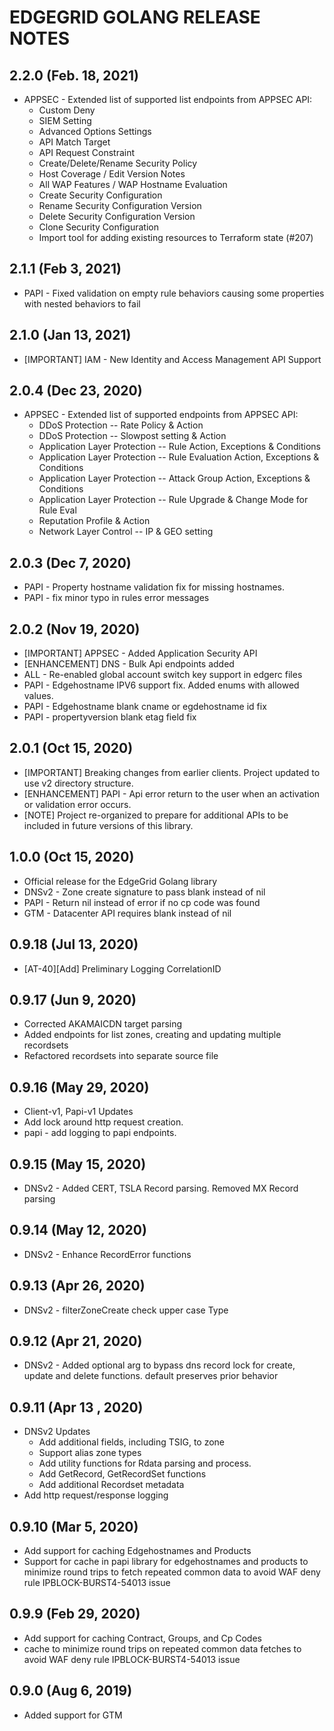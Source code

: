 # EDGEGRID GOLANG RELEASE NOTES

## 2.2.0 (Feb. 18, 2021)
* APPSEC - Extended list of supported list endpoints from APPSEC API:
  * Custom Deny
  * SIEM Setting
  * Advanced Options Settings
  * API Match Target
  * API Request Constraint
  * Create/Delete/Rename Security Policy
  * Host Coverage / Edit Version Notes
  * All WAP Features / WAP Hostname Evaluation
  * Create Security Configuration
  * Rename Security Configuration Version
  * Delete Security Configuration Version
  * Clone Security Configuration
  * Import tool for adding existing resources to Terraform state (#207)

## 2.1.1 (Feb 3, 2021)
* PAPI - Fixed validation on empty rule behaviors causing some properties with nested behaviors to fail

## 2.1.0 (Jan 13, 2021)
* [IMPORTANT] IAM - New Identity and Access Management API Support

## 2.0.4 (Dec 23, 2020)
* APPSEC - Extended list of supported endpoints from APPSEC API:
  * DDoS Protection -- Rate Policy & Action
  * DDoS Protection -- Slowpost setting & Action
  * Application Layer Protection -- Rule Action, Exceptions & Conditions
  * Application Layer Protection -- Rule Evaluation Action, Exceptions & Conditions
  * Application Layer Protection -- Attack Group Action, Exceptions & Conditions
  * Application Layer Protection -- Rule Upgrade & Change Mode for Rule Eval
  * Reputation Profile & Action
  * Network Layer Control -- IP & GEO setting

## 2.0.3 (Dec 7, 2020)
* PAPI - Property hostname validation fix for missing hostnames.  
* PAPI - fix minor typo in rules error messages

## 2.0.2 (Nov 19, 2020)
* [IMPORTANT] APPSEC - Added Application Security API
* [ENHANCEMENT] DNS - Bulk Api endpoints added
* ALL - Re-enabled global account switch key support in edgerc files
* PAPI - Edgehostname IPV6 support fix.  Added enums with allowed values.
* PAPI - Edgehostname blank cname or egdehostname id fix
* PAPI - propertyversion blank etag field fix

## 2.0.1 (Oct 15, 2020)
* [IMPORTANT] Breaking changes from earlier clients. Project updated to use v2 directory structure.
* [ENHANCEMENT] PAPI - Api error return to the user when an activation or validation error occurs.
* [NOTE] Project re-organized to prepare for additional APIs to be included in future versions of this library.

## 1.0.0 (Oct 15, 2020)
* Official release for the EdgeGrid Golang library
* DNSv2 - Zone create signature to pass blank instead of nil
* PAPI - Return nil instead of error if no cp code was found
* GTM - Datacenter API requires blank instead of nil 

## 0.9.18 (Jul 13, 2020)
* [AT-40][Add] Preliminary Logging CorrelationID

## 0.9.17 (Jun 9, 2020)
* Corrected AKAMAICDN target parsing
* Added endpoints for list zones, creating and updating multiple recordsets
* Refactored recordsets into separate source file

## 0.9.16 (May 29, 2020)
* Client-v1, Papi-v1 Updates
* Add lock around http request creation. 
* papi - add logging to papi endpoints.

## 0.9.15 (May 15, 2020)
* DNSv2 - Added CERT, TSLA Record parsing. Removed MX Record parsing

## 0.9.14 (May 12, 2020)
* DNSv2 - Enhance RecordError functions

## 0.9.13 (Apr 26, 2020)
* DNSv2 - filterZoneCreate check upper case Type

## 0.9.12 (Apr 21, 2020)
* DNSv2 - Added optional arg to bypass dns record lock for create, update and delete functions. default preserves prior behavior

## 0.9.11 (Apr 13 , 2020)
* DNSv2 Updates
  * Add additional fields, including TSIG, to zone
  * Support alias zone types
  * Add utility functions for Rdata parsing and process.
  * Add GetRecord, GetRecordSet functions
  * Add additional Recordset metadata
* Add http request/response logging

## 0.9.10 (Mar 5, 2020)
* Add support for caching Edgehostnames and Products
* Support for cache in papi library for edgehostnames and products to minimize round trips to fetch repeated common data to avoid
  WAF deny rule IPBLOCK-BURST4-54013 issue

## 0.9.9 (Feb 29, 2020)
* Add support for caching Contract, Groups, and Cp Codes
* cache to minimize round trips on repeated common data fetches to avoid
  WAF deny rule IPBLOCK-BURST4-54013 issue

## 0.9.0 (Aug 6, 2019)
* Added support for GTM
